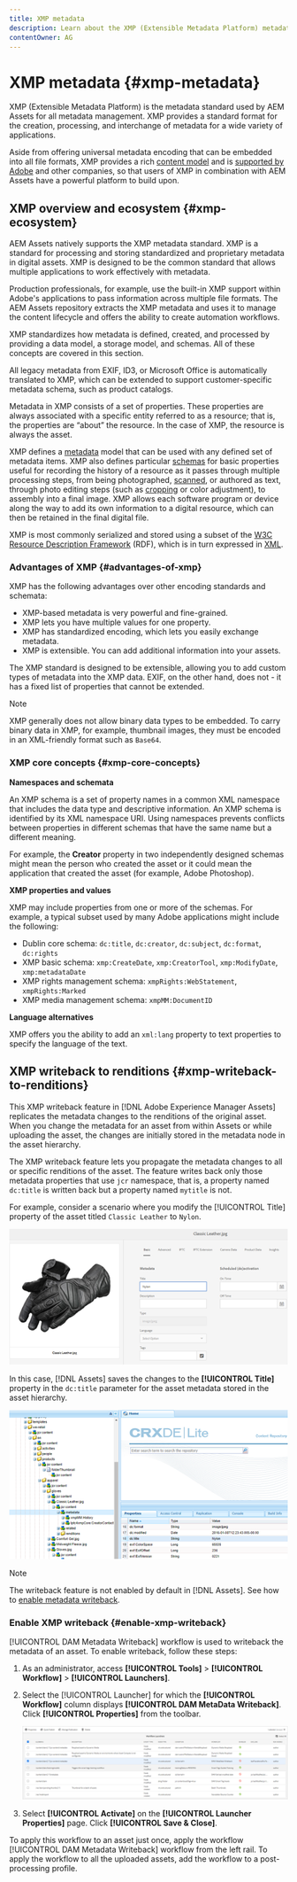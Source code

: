 ```yaml
---
title: XMP metadata
description: Learn about the XMP (Extensible Metadata Platform) metadata standard for metadata management. It is used by AEM as a standardized format for creation, processing, and interchange of metadata.
contentOwner: AG
---
```


# XMP metadata {#xmp-metadata}

XMP (Extensible Metadata Platform) is the metadata standard used by AEM Assets for all metadata management. XMP provides a standard format for the creation, processing, and interchange of metadata for a wide variety of applications.

Aside from offering universal metadata encoding that can be embedded into all file formats, XMP provides a rich [content model](#xmp-core-concepts) and is [supported by Adobe](#advantages-of-xmp) and other companies, so that users of XMP in combination with AEM Assets have a powerful platform to build upon.

## XMP overview and ecosystem {#xmp-ecosystem}

AEM Assets natively supports the XMP metadata standard. XMP is a standard for processing and storing standardized and proprietary metadata in digital assets. XMP is designed to be the common standard that allows multiple applications to work effectively with metadata.

Production professionals, for example, use the built-in XMP support within Adobe's applications to pass information across multiple file formats. The AEM Assets repository extracts the XMP metadata and uses it to manage the content lifecycle and offers the ability to create automation workflows.

XMP standardizes how metadata is defined, created, and processed by providing a data model, a storage model, and schemas. All of these concepts are covered in this section.

All legacy metadata from EXIF, ID3, or Microsoft Office is automatically translated to XMP, which can be extended to support customer-specific metadata schema, such as product catalogs.

Metadata in XMP consists of a set of properties. These properties are always associated with a specific entity referred to as a resource; that is, the properties are “about” the resource. In the case of XMP, the resource is always the asset.

XMP defines a [metadata](https://en.wikipedia.org/wiki/Metadata) model that can be used with any defined set of metadata items. XMP also defines particular [schemas](https://en.wikipedia.org/wiki/XML_schema) for basic properties useful for recording the history of a resource as it passes through multiple processing steps, from being photographed, [scanned](https://en.wikipedia.org/wiki/Image_scanner), or authored as text, through photo editing steps (such as [cropping](https://en.wikipedia.org/wiki/Cropping_%28image%29) or color adjustment), to assembly into a final image. XMP allows each software program or device along the way to add its own information to a digital resource, which can then be retained in the final digital file.

XMP is most commonly serialized and stored using a subset of the [W3C](https://en.wikipedia.org/wiki/World_Wide_Web_Consortium) [Resource Description Framework](https://en.wikipedia.org/wiki/Resource_Description_Framework) (RDF), which is in turn expressed in [XML](https://en.wikipedia.org/wiki/XML).

### Advantages of XMP {#advantages-of-xmp}

XMP has the following advantages over other encoding standards and schemata:

* XMP-based metadata is very powerful and fine-grained.
* XMP lets you have multiple values for one property.
* XMP has standardized encoding, which lets you easily exchange metadata.
* XMP is extensible. You can add additional information into your assets.

The XMP standard is designed to be extensible, allowing you to add custom types of metadata into the XMP data. EXIF, on the other hand, does not - it has a fixed list of properties that cannot be extended.

>[!NOTE]
>
>XMP generally does not allow binary data types to be embedded. To carry binary data in XMP, for example, thumbnail images, they must be encoded in an XML-friendly format such as `Base64`.

### XMP core concepts {#xmp-core-concepts}

**Namespaces and schemata** 

An XMP schema is a set of property names in a common XML namespace that includes
the data type and descriptive information. An XMP schema is identified by its XML namespace URI. Using namespaces prevents conflicts between properties in different schemas that have the same name but a different meaning.

For example, the **Creator** property in two independently designed schemas might mean the person who created the asset or it could mean the application that created the asset (for example, Adobe Photoshop).

**XMP properties and values**

XMP may include properties from one or more of the schemas. For example, a typical subset used by many Adobe applications might include the following:

* Dublin core schema: `dc:title`, `dc:creator`, `dc:subject`, `dc:format`, `dc:rights`
* XMP basic schema: `xmp:CreateDate`, `xmp:CreatorTool`, `xmp:ModifyDate`, `xmp:metadataDate`
* XMP rights management schema: `xmpRights:WebStatement`, `xmpRights:Marked`
* XMP media management schema: `xmpMM:DocumentID`

**Language alternatives**

XMP offers you the ability to add an `xml:lang` property to text properties to specify the language of the text.

## XMP writeback to renditions {#xmp-writeback-to-renditions}

This XMP writeback feature in [!DNL Adobe Experience Manager Assets] replicates the metadata changes to the renditions of the original asset. 
When you change the metadata for an asset from within Assets or while uploading the asset, the changes are initially stored in the metadata node in the asset hierarchy. 

The XMP writeback feature lets you propagate the metadata changes to all or specific renditions of the asset. The feature writes back only those metadata properties that use `jcr` namespace, that is, a property named `dc:title` is written back but a property named `mytitle` is not.

For example, consider a scenario where you modify the [!UICONTROL Title] property of the asset titled `Classic Leather` to `Nylon`.

![metadata](assets/metadata.png)

In this case, [!DNL Assets] saves the changes to the **[!UICONTROL Title]** property in the `dc:title` parameter for the asset metadata stored in the asset hierarchy.

![metadata stored in asset node in the repository](assets/metadata_stored.png)

>[!NOTE]
>
>The writeback feature is not enabled by default in [!DNL Assets]. See how to [enable metadata writeback](#enable-xmp-writeback).

### Enable XMP writeback {#enable-xmp-writeback}

[!UICONTROL DAM Metadata Writeback] workflow is used to writeback the metadata of an asset. To enable writeback, follow these steps:

1. As an administrator, access **[!UICONTROL Tools]** > **[!UICONTROL Workflow]** > **[!UICONTROL Launchers]**.
1. Select the [!UICONTROL Launcher] for which the **[!UICONTROL Workflow]** column displays **[!UICONTROL DAM MetaData Writeback]**. Click **[!UICONTROL Properties]** from the toolbar.

   ![Select DAM metadata writeback launcher to modify its properties and activate it](assets/launcher-properties-metadata-writeback1.png)

1. Select **[!UICONTROL Activate]** on the **[!UICONTROL Launcher Properties]** page. Click **[!UICONTROL Save & Close]**.

To apply this workflow to an asset just once, apply the workflow [!UICONTROL DAM Metadata Writeback] workflow from the left rail. To apply the workflow to all the uploaded assets, add the workflow to a post-processing profile.

<!-- Commenting for now. Need to document how to enable metadata writeback. See CQDOC-17254.

### Enable XMP writeback {#enable-xmp-writeback}
-->

<!-- asgupta, Engg: Need attention here to update the configuration manager changes. -->

<!-- 
To enable the metadata changes to be propagated to the renditions of the asset when uploading it, modify the **[!UICONTROL Adobe CQ DAM Rendition Maker]** configuration in Configuration Manager.

1. To open Configuration Manager, access `https://[aem_server]:[port]/system/console/configMgr`.
1. Open the **[!UICONTROL Adobe CQ DAM Rendition Maker]** configuration.
1. Select the **[!UICONTROL Propagate XMP]** option, and then save the changes.

### Enable XMP write-back for specific renditions {#enable-xmp-writeback-for-specific-renditions}

To let the XMP write-back feature propagate metadata changes to select renditions, specify these renditions to the [!UICONTROL XMP Writeback Process] workflow step of DAM Metadata WriteBack workflow. By default, this step is configured with the original rendition.

For the XMP write-back feature to propagate metadata to the rendition thumbnails 140.100.png and 319.319.png, perform these steps.

1. Tap/click the AEM logo, and then navigate to **[!UICONTROL Tools]** &gt; **[!UICONTROL Workflow]** &gt; **[!UICONTROL Models]**.
1. From the Models page, open the **[!UICONTROL DAM Metadata Writeback]** workflow model.
1. In the **[!UICONTROL DAM Metadata Writeback]** properties page, open the **[!UICONTROL XMP Writeback Process]** step.
1. In the **[!UICONTROL Step Properties]** dialog box, tap/click the **[!UICONTROL Process]** tab.
1. In the **[!UICONTROL Arguments]** box, add `rendition:cq5dam.thumbnail.140.100.png,rendition:cq5dam.thumbnail.319.319.png`, and then tap/click **[!UICONTROL OK]**.

   ![step_properties](assets/step_properties.png)

1. Save the changes.
1. To regenerate the Pyramid TIFF (PTIFF) renditions for Dynamic Media images with the new attributes, add the **[!UICONTROL Dynamic Media Process Image Assets]** step to the DAM Metadata write-back workflow. PTIFF renditions are only created and stored locally in a Dynamic Media Hybrid implementation.

1. Save the workflow.

The metadata changes are propagated to the renditions renditions thumbnail.140.100.png and thumbnail.319.319.png of the asset, and not the others.
-->
